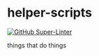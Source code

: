 # helper-scripts
[![GitHub Super-Linter](https://github.com/DanielBarnes/helper-scripts/workflows/Lint%20Code%20Base/badge.svg)](https://github.com/marketplace/actions/super-linter)

things that do things
